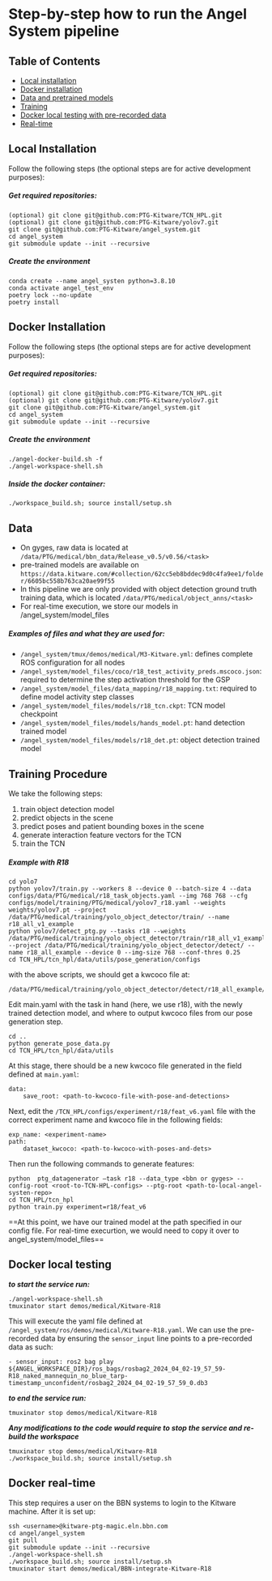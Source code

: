 # Step-by-step how to run the Angel System pipeline

## Table of Contents
- [Local installation](#localinstallation)
- [Docker installation](#dockerinstallation)
- [Data and pretrained models](#data)
- [Training](#training)
- [Docker local testing with pre-recorded data](#local)
- [Real-time](#realtime)

## Local Installation <a name = "localinstallation"></a>

Follow the following steps (the optional steps are for active development purposes):

##### Get required repositories:
```
(optional) git clone git@github.com:PTG-Kitware/TCN_HPL.git
(optional) git clone git@github.com:PTG-Kitware/yolov7.git
git clone git@github.com:PTG-Kitware/angel_system.git
cd angel_system
git submodule update --init --recursive
```

##### Create the environment
```
conda create --name angel_systen python=3.8.10
conda activate angel_test_env
poetry lock --no-update
poetry install
```

##### 

## Docker Installation <a name = "dockerinstallation"></a>

Follow the following steps (the optional steps are for active development purposes):
##### Get required repositories:
```
(optional) git clone git@github.com:PTG-Kitware/TCN_HPL.git
(optional) git clone git@github.com:PTG-Kitware/yolov7.git
git clone git@github.com:PTG-Kitware/angel_system.git
cd angel_system
git submodule update --init --recursive
```
##### Create the environment
```
./angel-docker-build.sh -f
./angel-workspace-shell.sh
```

##### Inside the docker container:
```
./workspace_build.sh; source install/setup.sh
```

## Data <a name = "data"></a>
- On gyges, raw data is located at `/data/PTG/medical/bbn_data/Release_v0.5/v0.56/<task>`
- pre-trained models are available on `https://data.kitware.com/#collection/62cc5eb8bddec9d0c4fa9ee1/folder/6605bc558b763ca20ae99f55`
- In this pipeline we are only provided with object detection ground truth training data, which is located `/data/PTG/medical/object_anns/<task>`
- For real-time execution, we store our models in /angel_system/model_files

##### Examples of files and what they are used for:

- `/angel_system/tmux/demos/medical/M3-Kitware.yml`: defines complete ROS configuration for all nodes
- `/angel_system/model_files/coco/r18_test_activity_preds.mscoco.json`: required to determine the step activation threshold for the GSP
- `/angel_system/model_files/data_mapping/r18_mapping.txt`: required to define model activity step classes
- `/angel_system/model_files/models/r18_tcn.ckpt`: TCN model checkpoint
- `/angel_system/model_files/models/hands_model.pt`: hand detection trained model
- `/angel_system/model_files/models/r18_det.pt`: object detection trained model


## Training Procedure <a name = "training"></a>

We take the following steps:
1. train object detection model
2. predict objects in the scene
3. predict poses and patient bounding boxes in the scene
4. generate interaction feature vectors for the TCN
5. train the TCN

##### Example with R18
```
cd yolo7
python yolov7/train.py --workers 8 --device 0 --batch-size 4 --data configs/data/PTG/medical/r18_task_objects.yaml --img 768 768 --cfg configs/model/training/PTG/medical/yolov7_r18.yaml --weights weights/yolov7.pt --project /data/PTG/medical/training/yolo_object_detector/train/ --name r18_all_v1_example
python yolov7/detect_ptg.py --tasks r18 --weights /data/PTG/medical/training/yolo_object_detector/train/r18_all_v1_example/weights/best.pt --project /data/PTG/medical/training/yolo_object_detector/detect/ --name r18_all_example --device 0 --img-size 768 --conf-thres 0.25
cd TCN_HPL/tcn_hpl/data/utils/pose_generation/configs
```

with the above scripts, we should get a kwcoco file at:
```
/data/PTG/medical/training/yolo_object_detector/detect/r18_all_example/
```

Edit main.yaml with the task in hand (here, we use r18), with the newly trained detection model, and where to output kwcoco files from our pose generation step.
```
cd ..
python generate_pose_data.py
cd TCN_HPL/tcn_hpl/data/utils
```
At this stage, there should be a new kwcoco file generated in the field defined at `main.yaml`:
```
data:
    save_root: <path-to-kwcoco-file-with-pose-and-detections>
```

Next, edit the `/TCN_HPL/configs/experiment/r18/feat_v6.yaml` file with the correct experiment name and kwcoco file in the following fields:

```
exp_name: <experiment-name>
path:
    dataset_kwcoco: <path-to-kwcoco-with-poses-and-dets>
```

Then run the following commands to generate features:
```
python  ptg_datagenerator –task r18 --data_type <bbn or gyges> --config-root <root-to-TCN-HPL-configs> --ptg-root <path-to-local-angel-systen-repo>
cd TCN_HPL/tcn_hpl
python train.py experiment=r18/feat_v6
```

==At this point, we have our trained model at the path specified in our config file. For real-time execurtion, we would need to copy it over to angel_system/model_files==


## Docker local testing <a name = "local"></a>

***to start the service run:***
```
./angel-workspace-shell.sh
tmuxinator start demos/medical/Kitware-R18
```

This will execute the yaml file defined at `/angel_system/ros/demos/medical/Kitware-R18.yaml`. We can use the pre-recorded data by ensuring the `sensor_input` line points to a pre-recorded data as such:

`- sensor_input: ros2 bag play ${ANGEL_WORKSPACE_DIR}/ros_bags/rosbag2_2024_04_02-19_57_59-R18_naked_mannequin_no_blue_tarp-timestamp_unconfident/rosbag2_2024_04_02-19_57_59_0.db3`

***to end the service run:***
```
tmuxinator stop demos/medical/Kitware-R18
```

***Any modifications to the code would require to stop the service and re-build the workspace***
```
tmuxinator stop demos/medical/Kitware-R18
./workspace_build.sh; source install/setup.sh
```


## Docker real-time <a name = "realtime"></a>

This step requires a user on the BBN systems to login to the Kitware machine. After it is set up:

```
ssh <username>@kitware-ptg-magic.eln.bbn.com
cd angel/angel_system
git pull
git submodule update --init --recursive
./angel-workspace-shell.sh
./workspace_build.sh; source install/setup.sh
tmuxinator start demos/medical/BBN-integrate-Kitware-R18
```

